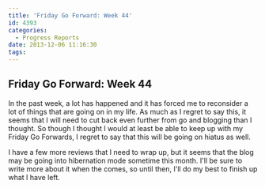 ```yaml
---
title: 'Friday Go Forward: Week 44'
id: 4393
categories:
  - Progress Reports
date: 2013-12-06 11:16:30
tags:
---
```


## Friday Go Forward: Week 44

In the past week, a lot has happened and it has forced me to reconsider a lot of things that are going on in my life. As much as I regret to say this, it seems that I will need to cut back even further from go and blogging than I thought. So though I thought I would at least be able to keep up with my Friday Go Forwards, I regret to say that this will be going on hiatus as well.

I have a few more reviews that I need to wrap up, but it seems that the blog may be going into hibernation mode sometime this month. I'll be sure to write more about it when the comes, so until then, I'll do my best to finish up what I have left.